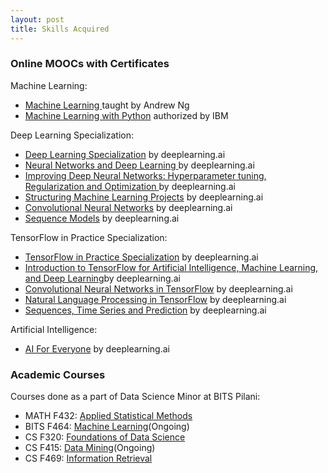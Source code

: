```yaml
---
layout: post
title: Skills Acquired
---
```


### Online MOOCs with Certificates

Machine Learning:

* [Machine Learning ](https://www.coursera.org/account/accomplishments/certificate/LZNP6ZD7UREZ)taught by Andrew Ng
* [Machine Learning with Python](https://www.youracclaim.com/badges/4d14006c-8f1a-45e9-b86c-469b155d88af/linked_in_profile) authorized by IBM


Deep Learning Specialization:

* [Deep Learning Specialization](https://www.coursera.org/account/accomplishments/specialization/certificate/4GPAGQF3ARK7) by deeplearning.ai
* [Neural Networks and Deep Learning ](https://www.coursera.org/account/accomplishments/certificate/QLV9RLV28A2S) by deeplearning.ai
* [Improving Deep Neural Networks: Hyperparameter tuning, Regularization and Optimization ](https://www.coursera.org/account/accomplishments/certificate/FWP8ELDYTEH5)by deeplearning.ai
* [Structuring Machine Learning Projects](https://www.coursera.org/account/accomplishments/certificate/DBJW28EKMP5Q) by deeplearning.ai
* [Convolutional Neural Networks](https://www.coursera.org/account/accomplishments/certificate/6KKR72C62KPB) by deeplearning.ai
* [Sequence Models](https://www.coursera.org/account/accomplishments/certificate/ZJLKJSJXANH6) by deeplearning.ai


TensorFlow in Practice Specialization:

* [TensorFlow in Practice Specialization](https://www.coursera.org/account/accomplishments/specialization/certificate/VV8PEEW49USJ) by deeplearning.ai
* [Introduction to TensorFlow for Artificial Intelligence, Machine Learning, and Deep Learning](https://www.coursera.org/account/accomplishments/certificate/R3CNY8NVBED6)by deeplearning.ai
* [Convolutional Neural Networks in TensorFlow](https://coursera.org/share/32f3a6ab03e97c953d0c04f9f79aa5b8) by deeplearning.ai
* [Natural Language Processing in TensorFlow](https://www.coursera.org/account/accomplishments/certificate/9K6QR8YRP4XA) by deeplearning.ai
* [Sequences, Time Series and Prediction](https://www.coursera.org/account/accomplishments/certificate/DN76RJA24H84) by deeplearning.ai


Artificial Intelligence:

* [AI For Everyone](https://www.coursera.org/account/accomplishments/certificate/6JSTGBW47UF4) by deeplearning.ai

### Academic Courses

Courses done as a part of Data Science Minor at BITS Pilani:

* MATH F432: [Applied Statistical Methods](\public\pdfs\MATH_F432_2273.pdf)
* BITS F464: [Machine Learning](\public\pdfs\MATH_F432_2273.pdf)(Ongoing)
* CS F320:   [Foundations of Data Science](\public\pdfs\CS_F320_2266.pdf)
* CS F415:   [Data Mining](public\pdfs\CS_F415_1322.pdf)(Ongoing)
* CS F469:   [Information Retrieval](public\pdfs\CS_F469_1857.pdf)
